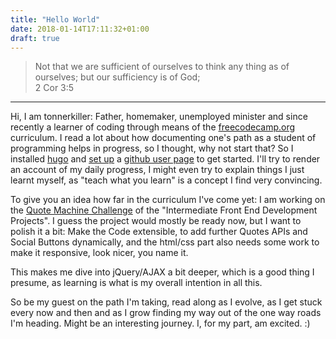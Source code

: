 ```yaml
---
title: "Hello World"
date: 2018-01-14T17:11:32+01:00
draft: true
---
```


>Not that we are sufficient of ourselves to think any thing as of ourselves; but our sufficiency is of God;<br/>
>2 Cor 3:5

---

Hi, I am tonnerkiller: Father, homemaker, unemployed minister and since recently a learner of coding through means of the [freecodecamp.org](https://freecodecamp.org "Link to freecodecamp.org") 
curriculum. I read a lot about how 
documenting one's path as 
a
student of programming helps in progress, so I thought, why not start that? So I installed [hugo](https://gohugo.io) and [set up](https://gohugo.io/hosting-and-deployment/hosting-on-github "The tutorial I 
followed") a [github user page](https://pages.github.com) to get started. I'll try to render an account of 
my daily progress, I might even try 
to explain things I just learnt myself, as "teach what you learn" is a concept I find very convincing.

To give you an idea how far in the curriculum I've come yet: I am working on the [Quote Machine Challenge](https://www.freecodecamp.org/challenges/build-a-random-quote-machine "Link to the Quote Machine 
Challenge") of the "Intermediate Front End Development Projects". I guess the project would mostly be ready now, but I want to polish it a bit: Make the Code extensible, to add further Quotes APIs and 
Social Buttons dynamically, and the html/css part also needs some work to make it responsive, look nicer, you name it.

This makes me dive into jQuery/AJAX a bit deeper, which is a good thing I presume, as learning is what is my overall intention in all this.

So be my guest on the path I'm taking, read along as I evolve, as I get stuck every now and then and as I grow finding my way out of the one way roads I'm heading. Might be an interesting journey. I, for 
my part, am excited. :)
